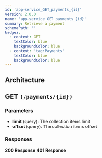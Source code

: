 ```yaml
---
id: 'app-service_GET_payments_{id}'
version: 2.0.0
name: 'app-service_GET_payments_{id}'
summary: Retrieve a payment
schemaPath: ''
badges:
  - content: GET
    textColor: blue
    backgroundColor: blue
  - content: 'tag:Payments'
    textColor: blue
    backgroundColor: blue
---
```

## Architecture
<NodeGraph />



## GET `(/payments/{id})`

### Parameters
- **limit** (query): The collection items limit
- **offset** (query): The collection items offset




### Responses
**200 Response**
<SchemaViewer file="response-200.json" maxHeight="500" id="response-200" />
      **401 Response**
<SchemaViewer file="response-401.json" maxHeight="500" id="response-401" />

